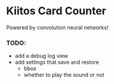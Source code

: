 # Kiitos Card Counter

Powered by convolution neural networks!

### TODO:

- add a debug log view
- add settings that save and restore
  - bbox 
  - whether to play the sound or not